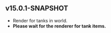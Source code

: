 ## v15.0.1-SNAPSHOT
- Render for tanks in world.
- **Please wait for the renderer for tank items.**
